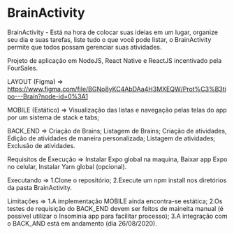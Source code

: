 # BrainActivity


BrainActivity - Está na hora de colocar suas ideias em um lugar, organize seu dia e suas tarefas, liste tudo o que você pode listar, o BrainActivity  permite que todos possam gerenciar suas atividades.

Projeto de aplicação em NodeJS, React Native e ReactJS incentivado pela FourSales. 

LAYOUT (Figma) => https://www.figma.com/file/BGNo8yKC4AbDAa4H3MXEQW/Prot%C3%B3tipo---Brain?node-id=0%3A1

MOBILE (Estático) => Visualização das listas e navegação pelas telas do app por um sistema de stack e tabs;

BACK_END => Criação de Brains; Listagem de Brains; Criação de atividades, Edição de atividades de maneira personalizada; Listagem de atividades; Exclusão de atividades.


Requisitos de Execução => Instalar Expo global na maquina, Baixar app Expo no celular, Instalar Yarn global (opcional).

Executando => 1.Clone o repositório; 2.Execute um npm install nos diretórios da pasta BrainActivity.


Limitações => 1.A implementação MOBILE ainda encontra-se estática; 2.Os testes de requisição do BACK_END devem ser feitos de maineita manual (é possivel utilizar o Insominia app para facilitar processo); 3.A integração com o BACK_AND está em andamento (dia 26/08/2020).
